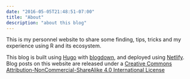 ```yaml
---
date: "2016-05-05T21:48:51-07:00"
title: "About"
description: "about this blog"
---
```


This is my personnel website to share some finding, tips, tricks and my experience using R and its ecosystem.


This blog is built using [Hugo](https://gohugo.io/) with [blogdown](https://github.com/rstudio/blogdown), and deployed using [Netlify](https://www.netlify.com/). Blog posts on this website are released under a [Creative Commons Attribution-NonCommercial-ShareAlike 4.0 International License](https://creativecommons.org/licenses/by-nc-sa/4.0/) 


